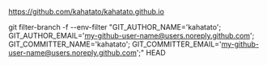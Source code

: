 https://github.com/kahatato/kahatato.github.io


git filter-branch -f --env-filter "GIT_AUTHOR_NAME='kahatato'; GIT_AUTHOR_EMAIL='my-github-user-name@users.noreply.github.com'; GIT_COMMITTER_NAME='kahatato'; GIT_COMMITTER_EMAIL='my-github-user-name@users.noreply.github.com';" HEAD